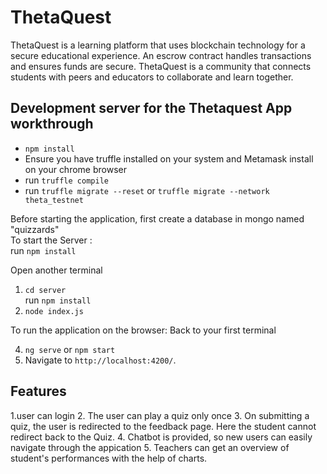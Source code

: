 # ThetaQuest

ThetaQuest is a learning platform that uses blockchain technology for a secure educational experience. An escrow contract handles transactions and ensures funds are secure. ThetaQuest is a community that connects students with peers and educators to collaborate and learn together.

## Development server for the Thetaquest App workthrough
- `npm install`
 - Ensure you have truffle installed on your system and Metamask install on your chrome browser
 - run `truffle compile`
 - run `truffle migrate --reset` or `truffle migrate --network theta_testnet`

Before starting the application, first create a database in mongo named "quizzards"
<br/>
To start the Server :
<br/>
 run ` npm install `

Open another terminal
1. `cd server`<br/>
run ` npm install `
2. `node index.js`
   <br/>
 

To run the application on the browser: Back to your first terminal<br/>


4. ` ng serve ` or ` npm start ` <br/>
5. Navigate to `http://localhost:4200/`.

## Features

<!-- 1. Used JWT for login -->
1.user can login
2. The user can play a quiz only once
3. On submitting a quiz, the user is redirected to the feedback page. Here the student cannot redirect back to the Quiz.
4. Chatbot is provided, so new users can easily navigate through the appication
5. Teachers can get an overview of student's performances with the help of charts.


